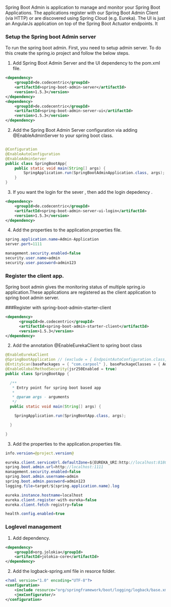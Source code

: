 Spring Boot Admin is application to manage and monitor your Spring Boot Applications. The applications register with our Spring Boot Admin Client (via HTTP) or are discovered using Spring Cloud (e.g. Eureka). The UI is just an AngularJs application on top of the Spring Boot Actuator endpoints. It 

 ### Setup the Spring boot Admin server
  To run the spring boot admin. First, you need to setup admin server. To do this create the spring.io project and follow the below steps.  

1. Add Spring Boot Admin Server and the UI dependency to the pom.xml file. 
````Xml
<dependency>
    <groupId>de.codecentric</groupId>
    <artifactId>spring-boot-admin-server</artifactId>
    <version>1.5.3</version>
</dependency>
<dependency>
    <groupId>de.codecentric</groupId>
    <artifactId>spring-boot-admin-server-ui</artifactId>
    <version>1.5.3</version>
</dependency>
````
  

2. Add the Spring Boot Admin Server configuration via adding @EnableAdminServer to your spring boot class.

````java

@Configuration
@EnableAutoConfiguration
@EnableAdminServer
public class SpringBootApp{
    public static void main(String[] args) {
        SpringApplication.run(SpringBootAdminApplication.class, args);
    }
}
```` 
3. If you want the login for the sever , then add the login depedency . 

````Xml
<dependency>
    <groupId>de.codecentric</groupId>
    <artifactId>spring-boot-admin-server-ui-login</artifactId>
    <version>1.5.3</version>
</dependency>

````

4. Add the properties to the application.properties file. 
 
````java
spring.application.name=Admin-Application
server.port=1111

management.security.enabled=false
security.user.name=admin
security.user.password=admin123
````
### Register the client app.

Spring boot admin gives the monitoring status of multiple spring.io application.These applications are registered as the client application to spring boot admin server. 

###Register with spring-boot-admin-starter-client  

````XML
<dependency>
      <groupId>de.codecentric</groupId>
      <artifactId>spring-boot-admin-starter-client</artifactId>
      <version>1.5.3</version>
</dependency>

````
2. Add the annotation @EnableEurekaClient to spring boot class

````java
@EnableEurekaClient
@SpringBootApplication // (exclude = { EndpointAutoConfiguration.class, ErrorMvcAutoConfiguration.class })
@EntityScan(basePackages = { "com.carpool" }, basePackageClasses = { AdvancedRevisionEntity.class })
@EnableGlobalMethodSecurity(jsr250Enabled = true)
public class SpringBootApp {

  /**
   * Entry point for spring-boot based app
   *
   * @param args - arguments
   */
  public static void main(String[] args) {

    SpringApplication.run(SpringBootApp.class, args);

  }

}
````

3. Add the properties to the application.properties file. 

````java
info.version=@project.version@

eureka.client.serviceUrl.defaultZone=${EUREKA_URI:http://localhost:8180/eureka}
spring.boot.admin.url=http://localhost:1111
management.security.enabled=false
spring.boot.admin.username=admin
spring.boot.admin.password=admin123
logging.file=target/${spring.application.name}.log

eureka.instance.hostname=localhost
eureka.client.register-with-eureka=false
eureka.client.fetch-registry=false

health.config.enabled=true 
````
### Loglevel management

1. Add dependency. 

````XML
<dependency>
    <groupId>org.jolokia</groupId>
    <artifactId>jolokia-core</artifactId>
</dependency>
````
2. Add the logback-spring.xml file in resorce folder. 

````XML
<?xml version="1.0" encoding="UTF-8"?>
<configuration>
	<include resource="org/springframework/boot/logging/logback/base.xml"/>
	<jmxConfigurator/>
</configuration>
````


